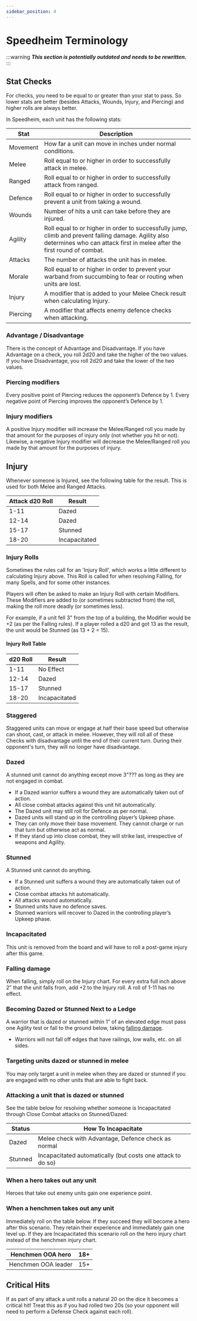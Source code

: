 ```yaml
---
sidebar_position: 4
---
```

# Speedheim Terminology

:::warning
***This section is potentially outdated and needs to be rewritten.***
:::
## Stat Checks
For checks, you need to be equal to or greater than your stat to pass. So lower stats are better (besides Attacks, Wounds, Injury, and Piercing) and higher rolls are always better.

In Speedheim, each unit has the following stats:

| Stat     | Description                                                                                                                                                                     |
| -------- | ------------------------------------------------------------------------------------------------------------------------------------------------------------------------------- |
| Movement | How far a unit can move in inches under normal conditions.                                                                                                                      |
| Melee    | Roll equal to or higher in order to successfully attack in melee.                                                                                                               |
| Ranged   | Roll equal to or higher in order to successfully attack from ranged.                                                                                                            |
| Defence  | Roll equal to or higher in order to successfully prevent a unit from taking a wound.                                                                                            |
| Wounds   | Number of hits a unit can take before they are injured.                                                                                                                         |
| Agility  | Roll equal to or higher in order to successfully jump, climb and prevent falling damage. Agility also determines who can attack first in melee after the first round of combat. |
| Attacks  | The number of attacks the unit has in melee.                                                                                                                                    |
| Morale   | Roll equal to or higher in order to prevent your warband from succumbing to fear or routing when units are lost.                                                                |
| Injury   | A modifier that is added to your Melee Check result when calculating Injury.                                                                                                    |
| Piercing | A modifier that affects enemy defence checks when attacking.                                                                                                                    |

### Advantage / Disadvantage
There is the concept of Advantage and Disadvantage. If you have Advantage on a check, you roll 2d20 and take the higher of the two values. If you have Disadvantage, you roll 2d20 and take the lower of the two values.

### Piercing modifiers
Every positive point of Piercing reduces the opponent’s Defence by 1. Every negative point of Piercing improves the opponent’s Defence by 1.

### Injury modifiers
A positive Injury modifier will increase the Melee/Ranged roll you made by that amount for the purposes of injury only (not whether you hit or not). Likewise, a negative Injury modifier will decrease the Melee/Ranged roll you made by that amount for the purposes of injury.

## Injury
Whenever someone is Injured, see the following table for the result. This is used for both Melee  and Ranged Attacks.

| Attack d20 Roll | Result        |
| --------------- | ------------- |
| 1-11            | Dazed         |
| 12-14           | Dazed         |
| 15-17           | Stunned       |
| 18-20           | Incapacitated |


### Injury Rolls

Sometimes the rules call for an 'Injury Roll', which works a little different to calculating Injury above. This Roll is called for when resolving Falling, for many Spells, and for some other instances.

Players will often be asked to make an Injury Roll with certain Modifiers. These Modifiers are added to (or sometimes subtracted from) the roll, making the roll more deadly (or sometimes less).

For example, if a unit fell 3" from the top of a building, the Modifier would be +2 (as per the Falling rules). If a player rolled a d20 and got 13 as the result, the unit would be Stunned (as 13 + 2 = 15).
#### Injury Roll Table

| d20 Roll | Result        |
| -------- | ------------- |
| 1-11     | No Effect     |
| 12-14    | Dazed         |
| 15-17    | Stunned       |
| 18-20    | Incapacitated |

### Staggered
Staggered units can move or engage at half their base speed but otherwise can shoot, cast, or attack in melee. However, they will roll all of these Checks with disadvantage until the end of their current turn. During their opponent's turn, they will no longer have disadvantage.
### Dazed
A stunned unit cannot do anything except move 3"??? as long as they are not engaged in combat.
- If a Dazed warrior suffers a wound they are automatically taken out of action.
- All close combat attacks against this unit hit automatically.
- The Dazed unit may still roll for Defence as per normal.
- Dazed units will stand up in the controlling player’s Upkeep phase.
- They can only move their base movement. They cannot charge or run that turn but otherwise act as normal.
- If they stand up into close combat, they will strike last, irrespective of weapons and Agility.

### Stunned
A Stunned unit cannot do anything.
- If a Stunned unit suffers a wound they are automatically taken out of action.
- Close combat attacks hit automatically.
- All attacks wound automatically.
- Stunned units have no defence saves.
- Stunned warriors will recover to Dazed in the controlling player’s Upkeep phase.

### Incapacitated
This unit is removed from the board and will have to roll a post-game injury after this game.

### Falling damage
When falling, simply roll on the Injury chart. For every extra full inch above 2” that the unit falls from, add +2 to the Injury roll. A roll of 1-11 has no effect.

### Becoming Dazed or Stunned Next to a Ledge
A warrior that is dazed or stunned within 1” of an elevated edge must pass one Agility test or fall to the ground below, taking [falling damage](#falling-damage).
- Warriors will not fall off edges that have railings, low walls, etc. on all sides.

### Targeting units dazed or stunned in melee
You may only target a unit in melee when they are dazed or stunned if you are engaged with no other units that are able to fight back.

### Attacking a unit that is dazed or stunned
See the table below for resolving whether someone is Incapacitated through Close Combat attacks on Stunned/Dazed:

| Status  | How To Incapacitate                                         |
| ------- | ----------------------------------------------------------- |
| Dazed   | Melee check with Advantage, Defence check as normal         |
| Stunned | Incapacitated automatically (but costs one attack to do so) |

### When a hero takes out any unit
Heroes that take out enemy units gain one experience point.

### When a henchmen takes out any unit
Immediately roll on the table below. If they succeed they will become a hero after this scenario. They retain their experience and immediately gain one level up. If they are Incapacitated this scenario roll on the hero injury chart instead of the henchmen injury chart.

| Henchmen OOA hero   | 18+ |
| ------------------- | --- |
| Henchmen OOA leader | 15+ |

## Critical Hits
If as part of any attack a unit rolls a natural 20 on the dice it becomes a critical hit! Treat this as if you had rolled two 20s (so your opponent will need to perform a Defense Check against each roll).